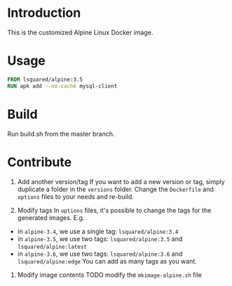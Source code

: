 # Introduction 
This is the customized Alpine Linux Docker image.

# Usage
```Dockerfile
FROM lsquared/alpine:3.5
RUN apk add --no-cache mysql-client
```

# Build
Run build.sh from the master branch.

# Contribute

1. Add another version/tag
If you want to add a new version or tag, simply duplicate a folder in the `versions` folder.
Change the `Dockerfile` and `options` files to your needs and re-build.

1. Modify tags
In `options` files, it's possible to change the tags for the generated images.
E.g.
- in `alpine-3.4`, we use a single tag: `lsquared/alpine:3.4`
- in `alpine-3.5`, we use two tags: `lsquared/alpine:3.5` and `lsquared/alpine:latest`
- in `alpine-3.6`, we use two tags: `lsquared/alpine:3.6` and `lsquared/alpine:edge`
You can add as many tags as you want.

1. Modify image contents
TODO modify the `mkimage-alpine.sh` file
